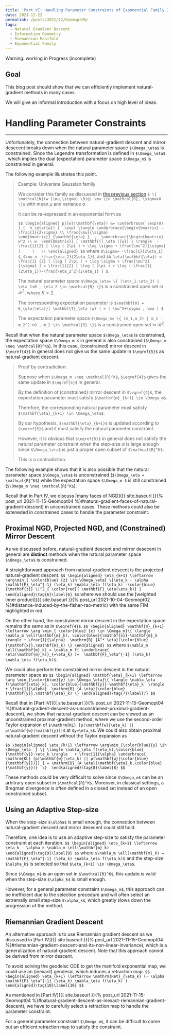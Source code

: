 ```yaml
---
title: 'Part VI: Handling Parameter Constraints of Exponential Family In Natural-gradient Methods'
date: 2021-12-22
permalink: /posts/2021/12/Geomopt06/
tags:
  - Natural Gradient Descent
  - Information Geometry
  - Riemannian Manifold
  - Exponential Family
---
```


Warning: working in Progress (incomplete)

Goal
------
This blog post should show that we can efficiently implement natural-gradient methods in many cases.

We will give an informal introduction with a focus on high level of ideas.


# Handling Parameter Constraints
------
Unfortunately, the connection between natural-gradient descent and mirror desecent breaks down when the natural
parameter space `$\Omega_\eta$` is constrained.
Since the Legendre transformation is defined in `$\Omega_\eta$` , which implies the dual (expectation) parameter space `$\Omega_m$` is constrained in general.

The following example illustrates this point.

>Example: Univariate Gaussian family
>
> We consider this family as discussed in [the previous section](#exponential-family)
>`$ \{ \mathcal{N}(w |\mu,\sigma) \Big| \mu \in \mathcal{R}, \sigma>0 \}$` with mean $\mu$ and variance $\sigma$.
>
> It can be re-expressed in an exponential form as
>
>`$$
>\begin{aligned}
>p({w}|\mathbf{\eta})
>&= \underbrace{ \exp(0) }_{  h_\eta({w}) }  \exp( \langle \underbrace{\begin{bmatrix} -\frac{1}{2\sigma} \\ \frac{\mu}{\sigma}  \end{bmatrix}}_{\mathbf{\eta} }  ,  \underbrace{\begin{bmatrix} w^2 \\ w  \end{bmatrix}}_{ \mathbf{T}_\eta ({w}) } \rangle  -   \frac{1}{2} [ \log ( 2\pi ) + \log \sigma + \frac{\mu^2}{\sigma} ]     )   \\
>\end{aligned}
>$$`
> where  `$\sigma= -\frac{1}{2\eta_1} $`,  `$\mu = -\frac{\eta_2}{2\eta_1}$`, and  `$A_\eta(\mathbf{\eta}) = \frac{1} {2} [ \log ( 2\pi ) + \log \sigma + \frac{\mu^2}{\sigma} ] = \frac{1}{2} [ \log ( 2\pi ) + \log (-\frac{1}{2\eta_1})-\frac{\eta_2^2}{2\eta_1} ] $`.
>
> The natural parameter space `$\Omega_\eta= \{ (\eta_1,\eta_2) | \eta_1<0 , \eta_2 \in \mathcal{R} \}$` is a constrained open set in $\mathcal{R}^2$, where $K=2$.
>
> The corresponding expectation parameter is `$\mathbf{m} = E_{q(w|\eta)}[ \mathbf{T}_\eta (w) ] = [ \mu^2+\sigma , \mu ] $`. 
>
> The expectation parameter space `$\Omega_m= \{ (m_1,m_2) | m_1 - m_2^2 >0 , m_2 \in \mathcal{R} \}$` is a constrained open set in $\mathcal{R}^2$.

Recall that when the natural parameter space `$\Omega_\eta$` is constrained,
the expectation space `$\Omega_m $` in general is also constrained (`$\Omega_m \neq \mathcal{R}^K$`).
In this case,
(constrained) mirror descent in `$\eqref{4}$` in general does not give us the same update in `$\eqref{5}$` as
natural-gradient descent.

> Proof by contradiction:
>
> Suppose when `$\Omega_m \neq \mathcal{R}^K$`,  `$\eqref{4}$` gives the same update in `$\eqref{5}$` in general. 
>
> By the definition of (constrained) mirror descent in `$\eqref{4}$`, the expectation parameter must satisfy `$\mathbf{m}_{k+1} \in \Omega_m$`.
>
> Therefore, the corresponding natural parameter must satisfy `$\mathbf{\eta}_{k+1} \in \Omega_\eta$`.
>
> By our hypothesis, `$\mathbf{\eta}_{k+1}$` is updated according to `$\eqref{5}$` and it must satisfy the natural parameter constraint.
>
> However, it is obvious that `$\eqref{5}$` in general does not satisfy the natural parameter constraint when the step-size $\alpha$ is
> large enough since `$\Omega_\eta$`  is just a proper open subset of `$\mathcal{R}^K$`.
>
> This is a contradiction.


The following example shows that it is also possible that
the natural parameter space `$\Omega_\eta$` is unconstrained (`$\Omega_\eta = \mathcal{R}^K$`) while
the expectation space `$\Omega_m $` is still constrained (`$\Omega_m \neq \mathcal{R}^K$`).


Recall that  in Part IV, we discuss 
[many faces of NGD]({{ site.baseurl }}{% post_url 2021-11-15-Geomopt04 %}#natural-gradient-faces-of-natural-gradient-descent) in unconstrained cases.  These methods could also be exteneded in constrained cases to handle the parameter constraint.


## Proximal NGD,  Projected NGD, and (Constrained) Mirror Descent

As we discussed before, natural-gradient descent and mirror desecent in general are **distinct** methods when the natural parameter space `$\Omega_\eta$` is constrained.

A straightforward approach from natural-gradient descent is the projected natural-gradient descent.
`$$
\begin{aligned}
\eta_{k+1} \leftarrow \arg\min_{ \color{blue} {z} \in \Omega_\eta} \|\eta_k - \alpha
\mathbf{F}_\eta^{-1} (\eta_k) \nabla_\eta f(\eta_k) -\color{blue} {\mathbf{z}} \|^2_{ \color{red}{ \mathbf{F}_\eta(\eta_k)} }
\end{aligned}\tag{6}\label{6}
$$` where we should use 
the [weighted inner product]({{ site.baseurl }}{% post_url 2021-10-04-Geomopt02 %}#distance-induced-by-the-fisher-rao-metric) with the same FIM highlighted in red.


On the other hand, the constrained mirror descent in the expectation space remains the same as in  `$\eqref{4}$`. 
`$$
\begin{aligned}
\mathbf{m}_{k+1} \leftarrow \arg \min_{ \color{blue} {x} \in \Omega_m}\{ \langle \nabla_m \ell(\mathbf{m}_k), \color{blue}{\mathbf{x}}-\mathbf{m}_k  \rangle + \frac{1}{\alpha}  \mathrm{B}_{A^*_\eta}(\color{blue}{\mathbf{x}},\mathbf{m}_k) \}
\end{aligned}
$$`
where 
`$\nabla_m \ell(\mathbf{m}_k) = \nabla_m f( \underbrace{ \eta(\mathbf{m}_k)}_{=\eta_k} )=  \mathbf{F}_\eta^{-1} (\eta_k) \nabla_\eta f(\eta_k)$`.

We could also perform the constrained mirror descent in the natural parameter space as
`$$
\begin{aligned}
\mathbf{\eta}_{k+1} \leftarrow \arg \min_{\color{blue}{y} \in \Omega_\eta}\{ \langle \nabla_\eta f(\mathbf{\eta}_k), \color{blue}{\mathbf{y}}-\mathbf{\eta}_k  \rangle + \frac{1}{\alpha}  \mathrm{B}_{A_\eta}(\color{blue}{\mathbf{y}},\mathbf{\eta}_k) \}
\end{aligned}\tag{7}\label{7}
$$`


Recall that in
[Part IV]({{ site.baseurl }}{% post_url 2021-11-15-Geomopt04 %}#natural-gradient-descent-as-unconstrained-proximal-gradient-descent),
we show that natural-gradient descent can be viewed as an unconstrained proximal-gradient method, where we use the
second-order Taylor expansion of `$\mathrm{KL} [p(\mathbf{w}|\eta_k) || p(\mathbf{w}|\mathbf{y})]$` at `$y=\eta_k$`.
We could also obtain proximal natural-gradient descent without the Taylor expansion as

`$$
\begin{aligned}
\eta_{k+1} \leftarrow \arg\min_{\color{blue}{y} \in  \Omega_\eta  } \{ \langle \nabla_\eta f(\eta_k),\color{blue}{\mathbf{y}}-\eta_k \rangle   + \frac{1}{\alpha} \underbrace{ \mathrm{KL} [p(\mathbf{w}|\eta_k) || p(\mathbf{w}|\color{blue}{\mathbf{y}})]}_{ = \mathrm{B}_{A_\eta}(\mathbf{\eta}_k,\color{blue}{\mathbf{y}})}  \} 
\end{aligned}\tag{8}\label{8}
$$` 

These methods could be very difficult to solve since `$\Omega_m$` can be an arbitrary open subset in `$\mathcal{R}^K$`.
Moreover, in classical settings, a Bregman divergence is often defined in a closed set instead of an
open constrained subset. 


## Using an Adaptive Step-size

When the step-size `$\alpha$` is small enough, the connection between natural-gradient descent and mirror desecent could
still hold.

Therefore, one idea is to use an adaptive step-size to satisfy the parameter constraint at each iteration.
`$$
\begin{aligned}
\eta_{k+1} \leftarrow \eta_k - \alpha_k \nabla_m \ell(\mathbf{m}_k)
\end{aligned}\tag{9}\label{9}
$$` where 
`$\nabla_m \ell(\mathbf{m}_k) =  \mathbf{F}_\eta^{-1} (\eta_k) \nabla_\eta f(\eta_k)$` and the step-size `$\alpha_k$` is selected  so that
`$\eta_{k+1} \in \Omega_\eta$`.

Since `$\Omega_m$` is an open set in `$\mathcal{R}^K$`, this update is valid when the step-size `$\alpha_k$` is small enough.

However, for a general parameter constraint `$\Omega_m$`, this approach can be inefficient due to the selection precedure and will often select an extremally small step-size
`$\alpha_k$`,
which greatly slows down the progression of the method.

## Riemannian Gradient Descent

An alternative approach is to use Riemannian gradient descent as we discussed in 
[Part IV]({{ site.baseurl }}{% post_url 2021-11-15-Geomopt04 %}#riemannian-gradient-descent-and-its-non-linear-invariance), which is a generalization of natural-gradient descent. 
Note that this approach cannot be derived from mirror descent.

To avoid solving the geodeisc ODE to get the manifold exponential map, we could use an (inexact) geodesic, which
induces a retraction map.
`$$
\begin{aligned}
\eta_{k+1} \leftarrow \mathrm{Ret}_{\eta_k} (- \alpha  \mathbf{F}_\eta^{-1} (\eta_k) \nabla_\eta f(\eta_k) )  
\end{aligned}\tag{10}\label{10}
$$` 

As mentioned in 
[Part IV]({{ site.baseurl }}{% post_url 2021-11-15-Geomopt04 %}#natural-gradient-descent-as-inexact-riemannian-gradient-descent),
we have to carefully select a retraction map to handle the parameter constraint.

For a general parameter constraint `$\Omega_m$`, it can be difficult to come out an efficient retraction map to satisfy
the constraint.
